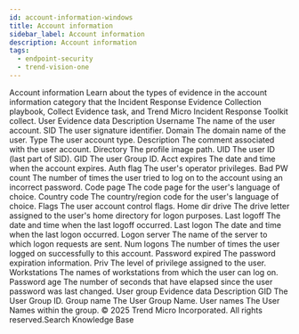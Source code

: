 ```yaml
---
id: account-information-windows
title: Account information
sidebar_label: Account information
description: Account information
tags:
  - endpoint-security
  - trend-vision-one
---
```


 Account information Learn about the types of evidence in the account information category that the Incident Response Evidence Collection playbook, Collect Evidence task, and Trend Micro Incident Response Toolkit collect. User Evidence data Description Username The name of the user account. SID The user signature identifier. Domain The domain name of the user. Type The user account type. Description The comment associated with the user account. Directory The profile image path. UID The user ID (last part of SID). GID The user Group ID. Acct expires The date and time when the account expires. Auth flag The user's operator privileges. Bad PW count The number of times the user tried to log on to the account using an incorrect password. Code page The code page for the user's language of choice. Country code The country/region code for the user's language of choice. Flags The user account control flags. Home dir drive The drive letter assigned to the user's home directory for logon purposes. Last logoff The date and time when the last logoff occurred. Last logon The date and time when the last logon occurred. Logon server The name of the server to which logon requests are sent. Num logons The number of times the user logged on successfully to this account. Password expired The password expiration information. Priv The level of privilege assigned to the user. Workstations The names of workstations from which the user can log on. Password age The number of seconds that have elapsed since the user password was last changed. User group Evidence data Description GID The User Group ID. Group name The User Group Name. User names The User Names within the group. © 2025 Trend Micro Incorporated. All rights reserved.Search Knowledge Base